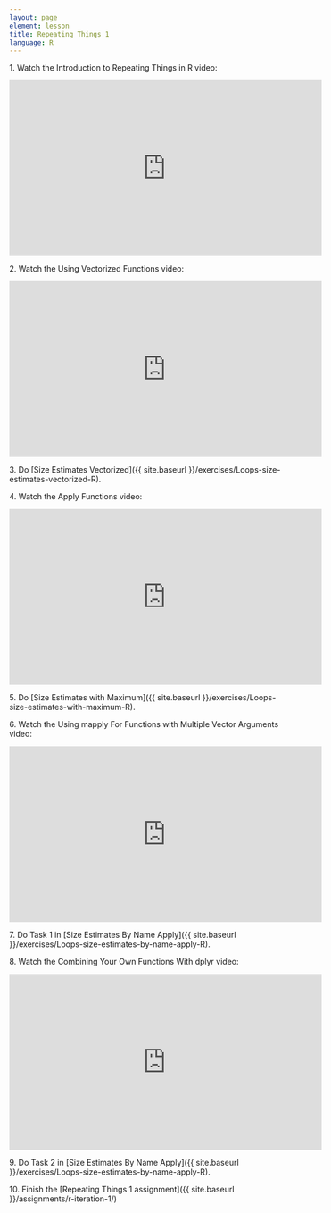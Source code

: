 ```yaml
---
layout: page
element: lesson
title: Repeating Things 1
language: R
---
```


1\. Watch the Introduction to Repeating Things in R video:

<iframe width="560" height="315" src="https://www.youtube.com/embed/TaqlcfCScjw" frameborder="0" allow="accelerometer; autoplay; clipboard-write; encrypted-media; gyroscope; picture-in-picture" allowfullscreen></iframe>

2\. Watch the Using Vectorized Functions video:

<iframe width="560" height="315" src="https://www.youtube.com/embed/4Ol_NZnNbHk" frameborder="0" allow="accelerometer; autoplay; clipboard-write; encrypted-media; gyroscope; picture-in-picture" allowfullscreen></iframe>

3\. Do [Size Estimates Vectorized]({{ site.baseurl }}/exercises/Loops-size-estimates-vectorized-R).

4\. Watch the Apply Functions video:

<iframe width="560" height="315" src="https://www.youtube.com/embed/uZCPLBQ6pb0" frameborder="0" allow="accelerometer; autoplay; clipboard-write; encrypted-media; gyroscope; picture-in-picture" allowfullscreen></iframe>

5\. Do [Size Estimates with Maximum]({{ site.baseurl }}/exercises/Loops-size-estimates-with-maximum-R).

6\. Watch the Using mapply For Functions with Multiple Vector Arguments video:

<iframe width="560" height="315" src="https://www.youtube.com/embed/V-a7CVRo-3g" frameborder="0" allow="accelerometer; autoplay; clipboard-write; encrypted-media; gyroscope; picture-in-picture" allowfullscreen></iframe>

7\. Do Task 1 in [Size Estimates By Name Apply]({{ site.baseurl }}/exercises/Loops-size-estimates-by-name-apply-R).

8\. Watch the  Combining Your Own Functions With dplyr video:

<iframe width="560" height="315" src="https://www.youtube.com/embed/-zZNrGM5aZ4" frameborder="0" allow="accelerometer; autoplay; clipboard-write; encrypted-media; gyroscope; picture-in-picture" allowfullscreen></iframe>

9\. Do Task 2 in [Size Estimates By Name Apply]({{ site.baseurl }}/exercises/Loops-size-estimates-by-name-apply-R).

10\. Finish the [Repeating Things 1 assignment]({{ site.baseurl }}/assignments/r-iteration-1/)